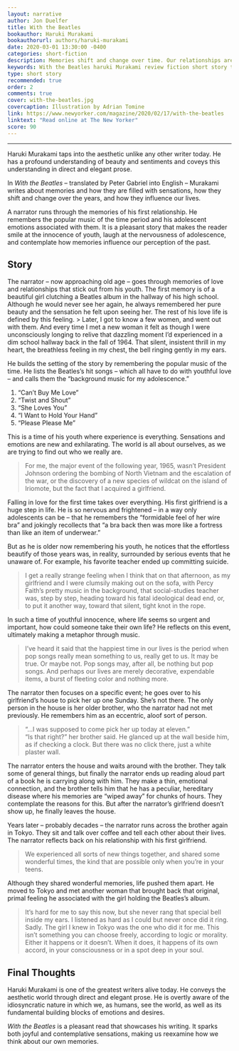 ```yaml
---
layout: narrative
author: Jon Duelfer
title: With the Beatles
bookauthor: Haruki Murakami
bookauthorurl: authors/haruki-murakami
date: 2020-03-01 13:30:00 -0400
categories: short-fiction
description: Memories shift and change over time. Our relationships are defined by the sensations that stick out from all the others – the fluttering of our hearts for the first time, the music that plays on the radio. As old age comes for all of us, how will we remember our past?
keywords: With the Beatles haruki Murakami review fiction short story the new yorker
type: short story
recommended: true
order: 2
comments: true
cover: with-the-beatles.jpg
covercaption: Illustration by Adrian Tomine
link: https://www.newyorker.com/magazine/2020/02/17/with-the-beatles
linktext: "Read online at The New Yorker"
score: 90
---
```

<hr/>

Haruki Murakami taps into the aesthetic unlike any other writer today. He has a profound understanding of beauty and sentiments and coveys this understanding in direct and elegant prose.

In _With the Beatles_ – translated by Peter Gabriel into English – Murakami writes about memories and how they are filled with sensations, how they shift and change over the years, and how they influence our lives.

A narrator runs through the memories of his first relationship. He remembers the popular music of the time period and his adolescent emotions associated with them. It is a pleasant story that makes the reader smile at the innocence of youth, laugh at the nervousness of adolescence, and contemplate how memories influence our perception of the past.

<h2><strong>Story</strong></h2>
The narrator – now approaching old age – goes through memories of love and relationships that stick out from his youth. The first memory is of a beautiful girl clutching a Beatles album in the hallway of his high school. Although he would never see her again, he always remembered her pure beauty and the sensation he felt upon seeing her. The rest of his love life is defined by this feeling.
> Later, I got to know a few women, and went out with them. And every time I met a new woman it felt as though I were unconsciously longing to relive that dazzling moment I’d experienced in a dim school hallway back in the fall of 1964. That silent, insistent thrill in my heart, the breathless feeling in my chest, the bell ringing gently in my ears. 

He builds the setting of the story by remembering the popular music of the time. He lists the Beatles’s hit songs – which all have to do with youthful love – and calls them the “background music for my adolescence.”
1. “Can’t Buy Me Love”
2. “Twist and Shout”
3. “She Loves You”
4. “I Want to Hold Your Hand”
5. “Please Please Me”

This is a time of his youth where experience is everything. Sensations and emotions are new and exhilarating. The world is all about ourselves, as we are trying to find out who we really are.
> For me, the major event of the following year, 1965, wasn’t President Johnson ordering the bombing of North Vietnam and the escalation of the war, or the discovery of a new species of wildcat on the island of Iriomote, but the fact that I acquired a girlfriend.

Falling in love for the first time takes over everything. His first girlfriend is a huge step in life. He is so nervous and frightened – in a way only adolescents can be – that he remembers the “formidable feel of her wire bra” and jokingly recollects that “a bra back then was more like a fortress than like an item of underwear.”

But as he is older now remembering his youth, he notices that the effortless beautify of those years was, in reality, surrounded by serious events that he unaware of. For example, his favorite teacher ended up committing suicide.
> I get a really strange feeling when I think that on that afternoon, as my girlfriend and I were clumsily making out on the sofa, with Percy Faith’s pretty music in the background, that social-studies teacher was, step by step, heading toward his fatal ideological dead end, or, to put it another way, toward that silent, tight knot in the rope.

In such a time of youthful innocence, where life seems so urgent and important, how could someone take their own life? He reflects on this event, ultimately making a metaphor through music.
> I’ve heard it said that the happiest time in our lives is the period when pop songs really mean something to us, really get to us. It may be true. Or maybe not. Pop songs may, after all, be nothing but pop songs. And perhaps our lives are merely decorative, expendable items, a burst of fleeting color and nothing more.

The narrator then focuses on a specific event; he goes over to his girlfriend’s house to pick her up one Sunday. She’s not there. The only person in the house is her older brother, who the narrator had not met previously. He remembers him as an eccentric, aloof sort of person.
> “...I was supposed to come pick her up today at eleven.” <br/>
“Is that right?” her brother said. He glanced up at the wall beside him, as if checking a clock. But there was no click there, just a white plaster wall.

The narrator enters the house and waits around with the brother. They talk some of general things, but finally the narrator ends up reading aloud part of a book he is carrying along with him. They make a thin, emotional connection, and the brother tells him that he has a peculiar, hereditary disease where his memories are “wiped away” for chunks of hours. They contemplate the reasons for this. But after the narrator’s girlfriend doesn’t show up, he finally leaves the house.

Years later – probably decades – the narrator runs across the brother again in Tokyo. They sit and talk over coffee and tell each other about their lives. The narrator reflects back on his relationship with his first girlfriend.
> We experienced all sorts of new things together, and shared some wonderful times, the kind that are possible only when you’re in your teens.

Although they shared wonderful memories, life pushed them apart. He moved to Tokyo and met another woman that brought back that original, primal feeling he associated with the girl holding the Beatles’s album.
> It’s hard for me to say this now, but she never rang that special bell inside my ears. I listened as hard as I could but never once did it ring. Sadly. The girl I knew in Tokyo was the one who did it for me. This isn’t something you can choose freely, according to logic or morality. Either it happens or it doesn’t. When it does, it happens of its own accord, in your consciousness or in a spot deep in your soul.

<h2><strong>Final Thoughts</strong></h2>
Haruki Murakami is one of the greatest writers alive today. He conveys the aesthetic world through direct and elegant prose. He is overtly aware of the idiosyncratic nature in which we, as humans, see the world, as well as its fundamental building blocks of emotions and desires.

_With the Beatles_ is a pleasant read that showcases his writing. It sparks both joyful and contemplative sensations, making us reexamine how we think about our own memories.
